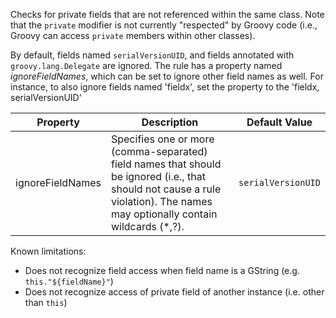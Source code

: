 
Checks for private fields that are not referenced within the same class. Note that the `private`
modifier is not currently "respected" by Groovy code (i.e., Groovy can access `private`
members within other classes).

By default, fields named `serialVersionUID`, and fields annotated with `groovy.lang.Delegate` are ignored.
The rule has a property named *ignoreFieldNames*, which can be set to ignore other field names as well.
For instance, to also ignore fields named 'fieldx', set the property to the 'fieldx, serialVersionUID'

| Property                    | Description            | Default Value    |
|-----------------------------|------------------------|------------------|
| ignoreFieldNames            | Specifies one or more (comma-separated) field names that should be ignored (i.e., that should not cause a rule violation). The names may optionally contain wildcards (*,?).  | `serialVersionUID` |

Known limitations:
  * Does not recognize field access when field name is a GString (e.g. `this."${fieldName}"`)
  * Does not recognize access of private field of another instance (i.e. other than `this`)

